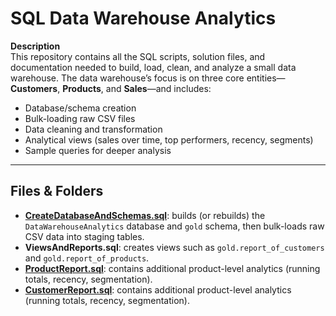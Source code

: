 # SQL Data Warehouse Analytics

**Description**  
This repository contains all the SQL scripts, solution files, and documentation needed to build, load, clean, and analyze a small data warehouse. The data warehouse’s focus is on three core entities—**Customers**, **Products**, and **Sales**—and includes:  
- Database/schema creation  
- Bulk-loading raw CSV files  
- Data cleaning and transformation  
- Analytical views (sales over time, top performers, recency, segments)  
- Sample queries for deeper analysis  


---

## Files & Folders

- <a href = "https://github.com/f-clinton/sql-data-warehouse-analytics/blob/main/SQLQuery2.sql">**CreateDatabaseAndSchemas.sql**</a>: builds (or rebuilds) the `DataWarehouseAnalytics` database and `gold` schema, then bulk-loads raw CSV data into staging tables.
- **ViewsAndReports.sql**: creates views such as `gold.report_of_customers` and `gold.report_of_products`.
- <a href = "https://github.com/f-clinton/sql-data-warehouse-analytics/blob/main/productReport.sql">**ProductReport.sql**</a>: contains additional product-level analytics (running totals, recency, segmentation).
- <a href = "https://github.com/f-clinton/sql-data-warehouse-analytics/blob/main/customerReport.sql" >**CustomerReport.sql**</a>: contains additional product-level analytics (running totals, recency, segmentation).


